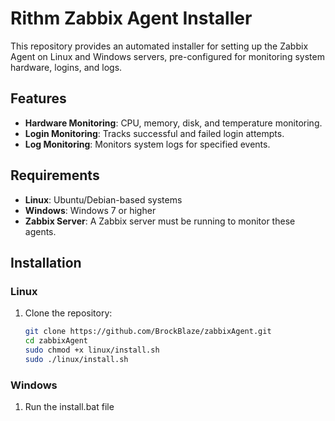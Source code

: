 # Rithm Zabbix Agent Installer

This repository provides an automated installer for setting up the Zabbix Agent on Linux and Windows servers, pre-configured for monitoring system hardware, logins, and logs.

## Features

- **Hardware Monitoring**: CPU, memory, disk, and temperature monitoring.
- **Login Monitoring**: Tracks successful and failed login attempts.
- **Log Monitoring**: Monitors system logs for specified events.

## Requirements

- **Linux**: Ubuntu/Debian-based systems
- **Windows**: Windows 7 or higher
- **Zabbix Server**: A Zabbix server must be running to monitor these agents.

## Installation

### Linux

1. Clone the repository:
   ```bash
   git clone https://github.com/BrockBlaze/zabbixAgent.git
   cd zabbixAgent
   sudo chmod +x linux/install.sh
   sudo ./linux/install.sh

### Windows

1. Run the install.bat file